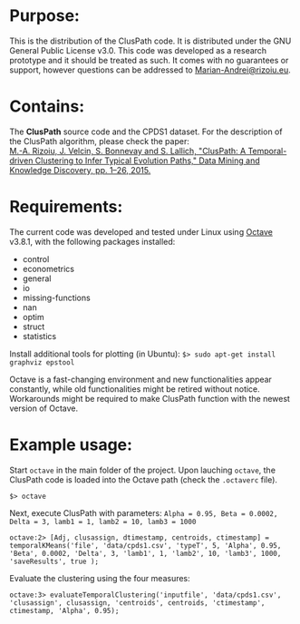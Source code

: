 Purpose:
===

This is the distribution of the ClusPath code. It is distributed under the GNU General Public License v3.0.
This code was developed as a research prototype and it should be treated as such. It comes with no guarantees or support, however questions can be addressed to [Marian-Andrei@rizoiu.eu](mailto:Marian-Andrei@rizoiu.eu).

Contains:
===
The **ClusPath** source code and the CPDS1 dataset. For the description of the ClusPath algorithm, please check the paper:  
[M.-A. Rizoiu, J. Velcin, S. Bonnevay and S. Lallich, "ClusPath: A Temporal-driven Clustering to Infer Typical Evolution Paths," Data Mining and Knowledge Discovery, pp. 1–26, 2015.](http://arxiv.org/pdf/1512.03501.pdf)

Requirements:
===
The current code was developed and tested under Linux using [Octave](https://www.gnu.org/software/octave/) v3.8.1, with the following packages installed:
* control
* econometrics
* general
* io
* missing-functions
* nan
* optim
* struct
* statistics

Install additional tools for plotting (in Ubuntu):
``` $> sudo apt-get install graphviz epstool ```


Octave is a fast-changing environment and new functionalities appear constantly, while old functionalities might be retired without notice.
Workarounds might be required to make ClusPath function with the newest version of Octave.

Example usage:
===

Start `octave` in the main folder of the project. Upon lauching `octave`, the ClusPath code is loaded into the Octave path (check the `.octaverc` file).
```
$> octave
```

Next, execute ClusPath with parameters: `Alpha = 0.95, Beta = 0.0002, Delta = 3, lamb1 = 1, lamb2 = 10, lamb3 = 1000`
```
octave:2> [Adj, clusassign, dtimestamp, centroids, ctimestamp] = temporalKMeans('file', 'data/cpds1.csv', 'typeT', 5, 'Alpha', 0.95, 'Beta', 0.0002, 'Delta', 3, 'lamb1', 1, 'lamb2', 10, 'lamb3', 1000, 'saveResults', true );
```

Evaluate the clustering using the four measures:
```
octave:3> evaluateTemporalClustering('inputfile', 'data/cpds1.csv', 'clusassign', clusassign, 'centroids', centroids, 'ctimestamp', ctimestamp, 'Alpha', 0.95);
```
